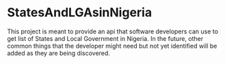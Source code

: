 # StatesAndLGAsinNigeria
This project is meant to provide an api that software developers can use to get list of States and Local Government in Nigeria.
In the future, other common things that the developer might need but not yet identified will be added as they are being discovered.

